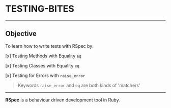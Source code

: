 # TESTING-BITES

----

## Objective

To learn how to write tests with RSpec by:

[x] Testing Methods with Equality `eq`

[x] Testing Classes with Equality `eq`

[x] Testing for Errors with `raise_error`

> Keywords `raise_error` and `eq` are both kinds of 'matchers'

----

**RSpec** is a behaviour driven development tool in Ruby.